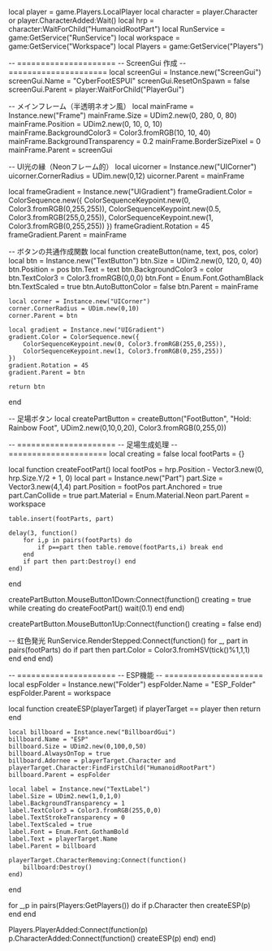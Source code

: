 local player = game.Players.LocalPlayer
local character = player.Character or player.CharacterAdded:Wait()
local hrp = character:WaitForChild("HumanoidRootPart")
local RunService = game:GetService("RunService")
local workspace = game:GetService("Workspace")
local Players = game:GetService("Players")

-- =====================
-- ScreenGui 作成
-- =====================
local screenGui = Instance.new("ScreenGui")
screenGui.Name = "CyberFootESPUI"
screenGui.ResetOnSpawn = false
screenGui.Parent = player:WaitForChild("PlayerGui")

-- メインフレーム（半透明ネオン風）
local mainFrame = Instance.new("Frame")
mainFrame.Size = UDim2.new(0, 280, 0, 80)
mainFrame.Position = UDim2.new(0, 10, 0, 10)
mainFrame.BackgroundColor3 = Color3.fromRGB(10, 10, 40)
mainFrame.BackgroundTransparency = 0.2
mainFrame.BorderSizePixel = 0
mainFrame.Parent = screenGui

-- UI光の縁（Neonフレーム的）
local uicorner = Instance.new("UICorner")
uicorner.CornerRadius = UDim.new(0,12)
uicorner.Parent = mainFrame

local frameGradient = Instance.new("UIGradient")
frameGradient.Color = ColorSequence.new({
    ColorSequenceKeypoint.new(0, Color3.fromRGB(0,255,255)),
    ColorSequenceKeypoint.new(0.5, Color3.fromRGB(255,0,255)),
    ColorSequenceKeypoint.new(1, Color3.fromRGB(0,255,255))
})
frameGradient.Rotation = 45
frameGradient.Parent = mainFrame

-- ボタンの共通作成関数
local function createButton(name, text, pos, color)
    local btn = Instance.new("TextButton")
    btn.Size = UDim2.new(0, 120, 0, 40)
    btn.Position = pos
    btn.Text = text
    btn.BackgroundColor3 = color
    btn.TextColor3 = Color3.fromRGB(0,0,0)
    btn.Font = Enum.Font.GothamBlack
    btn.TextScaled = true
    btn.AutoButtonColor = false
    btn.Parent = mainFrame

    local corner = Instance.new("UICorner")
    corner.CornerRadius = UDim.new(0,10)
    corner.Parent = btn

    local gradient = Instance.new("UIGradient")
    gradient.Color = ColorSequence.new({
        ColorSequenceKeypoint.new(0, Color3.fromRGB(255,0,255)),
        ColorSequenceKeypoint.new(1, Color3.fromRGB(0,255,255))
    })
    gradient.Rotation = 45
    gradient.Parent = btn

    return btn
end

-- 足場ボタン
local createPartButton = createButton("FootButton", "Hold: Rainbow Foot", UDim2.new(0,10,0,20), Color3.fromRGB(0,255,0))

-- =====================
-- 足場生成処理
-- =====================
local creating = false
local footParts = {}

local function createFootPart()
    local footPos = hrp.Position - Vector3.new(0, hrp.Size.Y/2 + 1, 0)
    local part = Instance.new("Part")
    part.Size = Vector3.new(4,1,4)
    part.Position = footPos
    part.Anchored = true
    part.CanCollide = true
    part.Material = Enum.Material.Neon
    part.Parent = workspace

    table.insert(footParts, part)

    delay(3, function()
        for i,p in pairs(footParts) do
            if p==part then table.remove(footParts,i) break end
        end
        if part then part:Destroy() end
    end)
end

createPartButton.MouseButton1Down:Connect(function()
    creating = true
    while creating do
        createFootPart()
        wait(0.1)
    end
end)

createPartButton.MouseButton1Up:Connect(function()
    creating = false
end)

-- 虹色発光
RunService.RenderStepped:Connect(function()
    for _, part in pairs(footParts) do
        if part then
            part.Color = Color3.fromHSV(tick()%1,1,1)
        end
    end
end)

-- =====================
-- ESP機能
-- =====================
local espFolder = Instance.new("Folder")
espFolder.Name = "ESP_Folder"
espFolder.Parent = workspace

local function createESP(playerTarget)
    if playerTarget == player then return end

    local billboard = Instance.new("BillboardGui")
    billboard.Name = "ESP"
    billboard.Size = UDim2.new(0,100,0,50)
    billboard.AlwaysOnTop = true
    billboard.Adornee = playerTarget.Character and playerTarget.Character:FindFirstChild("HumanoidRootPart")
    billboard.Parent = espFolder

    local label = Instance.new("TextLabel")
    label.Size = UDim2.new(1,0,1,0)
    label.BackgroundTransparency = 1
    label.TextColor3 = Color3.fromRGB(255,0,0)
    label.TextStrokeTransparency = 0
    label.TextScaled = true
    label.Font = Enum.Font.GothamBold
    label.Text = playerTarget.Name
    label.Parent = billboard

    playerTarget.CharacterRemoving:Connect(function()
        billboard:Destroy()
    end)
end

for _,p in pairs(Players:GetPlayers()) do
    if p.Character then createESP(p) end
end

Players.PlayerAdded:Connect(function(p)
    p.CharacterAdded:Connect(function() createESP(p) end)
end)
